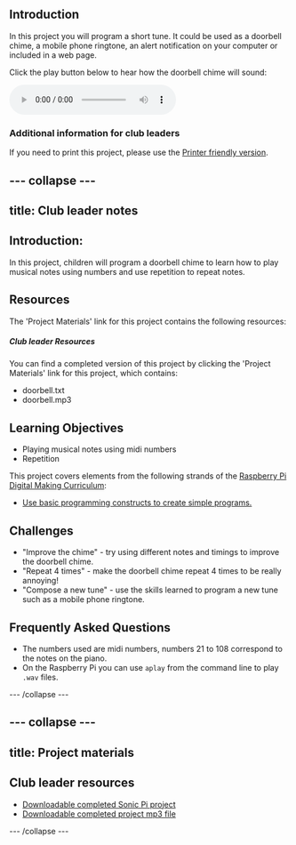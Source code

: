 ## Introduction

In this project you will program a short tune. It could be used as a doorbell chime, a mobile phone ringtone, an alert notification on your computer or included in a web page.

<div id="audio-preview" class="pdf-hidden">

Click the play button below to hear how the doorbell chime will sound:

<audio controls preload>
  <source src="resources/doorbell.mp3" type="audio/mpeg">
Your browser does not support the <code>audio</code> element.
</audio>

</div>

### Additional information for club leaders

If you need to print this project, please use the [Printer friendly version](https://projects.raspberry-pi.org/en/projects/compose-tune/print).


--- collapse ---
---
title: Club leader notes
---


## Introduction:
In this project, children will program a doorbell chime to learn how to play musical notes using numbers and use repetition to repeat notes.

## Resources

The 'Project Materials' link for this project contains the following resources:

##### Club leader Resources

You can find a completed version of this project by clicking the 'Project Materials' link for this project, which contains:

+ doorbell.txt
+ doorbell.mp3

## Learning Objectives
+ Playing musical notes using midi numbers
+ Repetition

This project covers elements from the following strands of the [Raspberry Pi Digital Making Curriculum](http://rpf.io/curriculum):

+ [Use basic programming constructs to create simple programs.](https://www.raspberrypi.org/curriculum/programming/creator)

## Challenges
+ "Improve the chime" - try using different notes and timings to improve the doorbell chime.
+ "Repeat 4 times" - make the doorbell chime repeat 4 times to be really annoying!
+ "Compose a new tune" - use the skills learned to program a new tune such as a mobile phone ringtone.

## Frequently Asked Questions
+ The numbers used are midi numbers, numbers 21 to 108 correspond to the notes on the piano.
+ On the Raspberry Pi you can use `aplay` from the command line to play `.wav` files.


--- /collapse ---


--- collapse ---
---
title: Project materials
---


## Club leader resources
* [Downloadable completed Sonic Pi project](resources/doorbell.txt)
* [Downloadable completed project mp3 file](resources/doorbell.mp3)

--- /collapse ---
